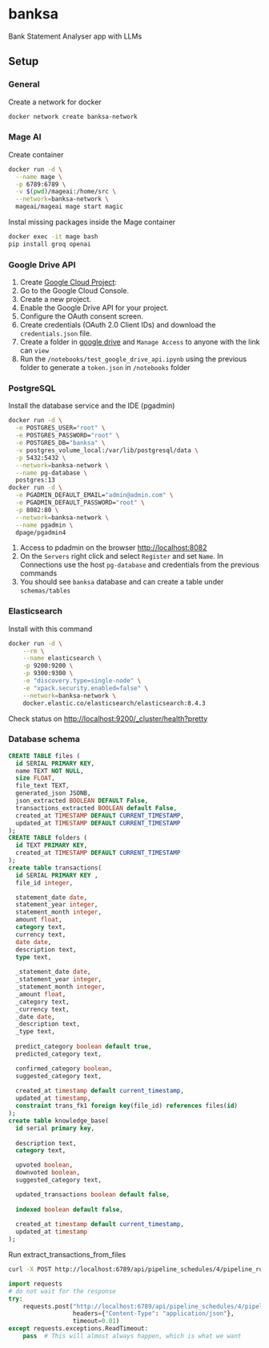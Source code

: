 # banksa
Bank Statement Analyser app with LLMs


## Setup

### General

Create a network for docker
```bash
docker network create banksa-network
```

### Mage AI

Create container
```bash
docker run -d \
  --name mage \
  -p 6789:6789 \
  -v $(pwd)/mageai:/home/src \
  --network=banksa-network \
  mageai/mageai mage start magic
```

Instal missing packages inside the Mage container

```bash
docker exec -it mage bash
pip install groq openai
```

### Google Drive API
1. Create [Google Cloud Project](https://console.cloud.google.com/):
2. Go to the Google Cloud Console.
3. Create a new project.
4. Enable the Google Drive API for your project.
5. Configure the OAuth consent screen.
6. Create credentials (OAuth 2.0 Client IDs) and download the `credentials.json` file.
7. Create a folder in [google drive](https://drive.google.com/) and `Manage Access` to anyone with the link can `view`
8. Run the `/notebooks/test_google_drive_api.ipynb` using the previous folder  to generate a `token.json` in `/notebooks` folder

### PostgreSQL

Install the database service and the IDE (pgadmin)

```bash
docker run -d \
  -e POSTGRES_USER="root" \
  -e POSTGRES_PASSWORD="root" \
  -e POSTGRES_DB="banksa" \
  -v postgres_volume_local:/var/lib/postgresql/data \
  -p 5432:5432 \
  --network=banksa-network \
  --name pg-database \
  postgres:13
docker run -d \
  -e PGADMIN_DEFAULT_EMAIL="admin@admin.com" \
  -e PGADMIN_DEFAULT_PASSWORD="root" \
  -p 8082:80 \
  --network=banksa-network \
  --name pgadmin \
  dpage/pgadmin4
```

1. Access to pdadmin on the browser [http://localhost:8082](http://localhost:8082)
2. On the `Servers` right click and select `Register` and set `Name`. In Connections use the host `pg-database` and credentials from the previous commands
3. You should see `banksa` database and can create a table under `schemas/tables`


### Elasticsearch

Install with this command
```bash
docker run -d \
    --rm \
    --name elasticsearch \
    -p 9200:9200 \
    -p 9300:9300 \
    -e "discovery.type=single-node" \
    -e "xpack.security.enabled=false" \
    --network=banksa-network \
    docker.elastic.co/elasticsearch/elasticsearch:8.4.3
```

Check status on [http://localhost:9200/_cluster/health?pretty](http://localhost:9200/_cluster/health?pretty)


### Database schema

```sql
CREATE TABLE files (
  id SERIAL PRIMARY KEY,
  name TEXT NOT NULL,
  size FLOAT,
  file_text TEXT,
  generated_json JSONB,
  json_extracted BOOLEAN DEFAULT False,
  transactions_extracted BOOLEAN default False,
  created_at TIMESTAMP DEFAULT CURRENT_TIMESTAMP,
  updated_at TIMESTAMP DEFAULT CURRENT_TIMESTAMP
);
CREATE TABLE folders (
  id TEXT PRIMARY KEY,
  created_at TIMESTAMP DEFAULT CURRENT_TIMESTAMP
);
create table transactions(
  id SERIAL PRIMARY KEY ,
  file_id integer,

  statement_date date,
  statement_year integer,
  statement_month integer,
  amount float,
  category text,
  currency text,
  date date,
  description text,
  type text,
  
  _statement_date date,
  _statement_year integer,
  _statement_month integer,
  _amount float,
  _category text,
  _currency text,
  _date date,
  _description text,
  _type text,
  
  predict_category boolean default true,
  predicted_category text,

  confirmed_category boolean,
  suggested_category text,  
  
  created_at timestamp default current_timestamp,
  updated_at timestamp,
  constraint trans_fk1 foreign key(file_id) references files(id)
);
create table knowledge_base(
  id serial primary key,
  
  description text,
  category text, 

  upvoted boolean,
  downvoted boolean,
  suggested_category text,

  updated_transactions boolean default false,
  
  indexed boolean default false,
  
  created_at timestamp default current_timestamp,
  updated_at timestamp
);
```


Run extract_transactions_from_files
```bash
curl -X POST http://localhost:6789/api/pipeline_schedules/4/pipeline_runs/aa5cf2fcfd4c4e7fb64c7da8ef924b25 --header 'Content-Type: application/json'
```
```python
import requests
# do not wait for the response
try:
    requests.post("http://localhost:6789/api/pipeline_schedules/4/pipeline_runs/aa5cf2fcfd4c4e7fb64c7da8ef924b25", 
                  headers={"Content-Type": "application/json"}, 
                  timeout=0.01)
except requests.exceptions.ReadTimeout:
    pass  # This will almost always happen, which is what we want
```
